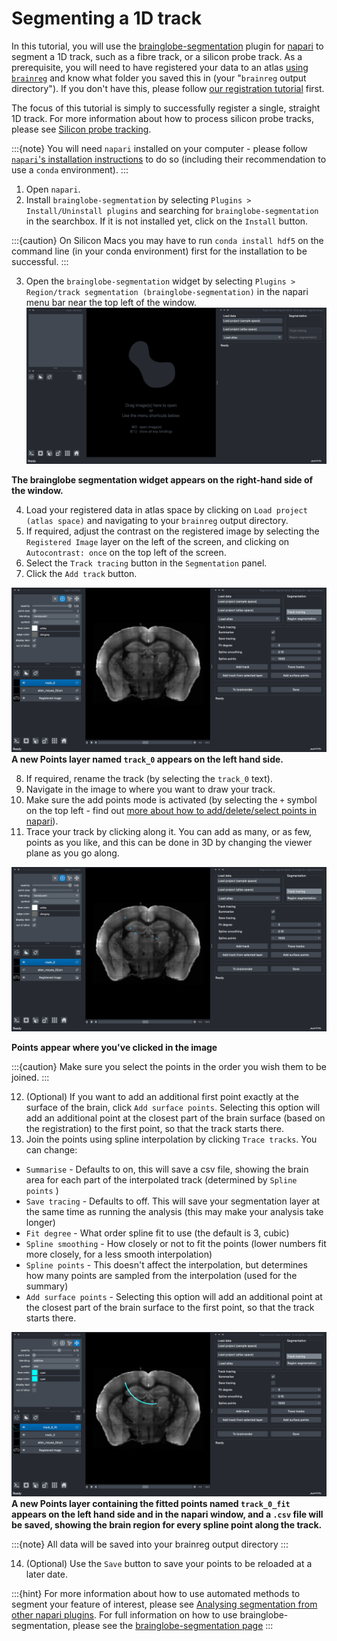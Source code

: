 # Segmenting a 1D track

In this tutorial, you will use the [brainglobe-segmentation](../documentation/brainglobe-segmentation/index.md) plugin for [napari](https://napari.org) to segment a 1D track, such as a fibre track, or a silicon probe track. As a prerequisite, you will need to have registered your data to an atlas [using `brainreg`](../documentation/brainreg/index.md) and know what folder you saved this in (your "`brainreg` output directory"). If you don't have this, please follow [our registration tutorial](./tutorial-whole-brain-registration.md) first.

The focus of this tutorial is simply to successfully register a single, straight 1D track. For more information about how to process silicon probe tracks, please see [Silicon probe tracking](/tutorials/silicon-probe-tracking). 

:::{note}
You will need `napari` installed on your computer - please follow [`napari`'s installation instructions](https://napari.org/stable/tutorials/fundamentals/installation.html) to do so (including their recommendation to use a `conda` environment).
:::

1. Open `napari`.
2. Install `brainglobe-segmentation` by selecting `Plugins > Install/Uninstall plugins` and searching for `brainglobe-segmentation` in the searchbox. If it is not installed yet, click on the `Install` button.

:::{caution}
On Silicon Macs you may have to run `conda install hdf5` on the command line (in your conda environment) first for the installation to be successful.
:::

3. Open the `brainglobe-segmentation` widget by selecting `Plugins > Region/track segmentation (brainglobe-segmentation)` in the napari menu bar near the top left of the window.
![brainglobe segmentation widget](./images/brainglobe-segmentation/brainglobe-segmentation-open-plugin.png)

**The brainglobe segmentation widget appears on the right-hand side of the window.**

4. Load your registered data in atlas space by clicking on `Load project (atlas space)` and navigating to your `brainreg` output directory.
5. If required, adjust the contrast on the registered image by selecting the `Registered Image` layer on the left of the screen, and clicking on `Autocontrast: once` on the top left of the screen.
6. Select the `Track tracing` button in the `Segmentation` panel.
7. Click the `Add track` button.

![Segmenting a 1D track](./images/brainglobe-segmentation/brainglobe-segmentation-added-new-track.png)
**A new Points layer named `track_0` appears on the left hand side.**

8. If required, rename the track (by selecting the `track_0` text).
9. Navigate in the image to where you want to draw your track.
10. Make sure the add points mode is activated (by selecting the `+` symbol on the top left - find out [more about how to add/delete/select points in napari](https://napari.org/stable/howtos/layers/points.html#adding-deleting-and-selecting-points)).
11. Trace your track by clicking along it. You can add as many, or as few, points as you like, and this can be done in 3D by changing the viewer plane as you go along.

![Segmenting a 1D track](./images/brainglobe-segmentation/brainglobe-segmentation-added-points.png)

**Points appear where you've clicked in the image**

:::{caution}
Make sure you select the points in the order you wish them to be joined.
:::

12. (Optional) If you want to add an additional first point exactly at the surface of the brain, click `Add surface points`. Selecting this option will add an additional point at the closest part of the brain surface (based on the registration) to the first point, so that the track starts there.
13. Join the points using spline interpolation by clicking `Trace tracks`. You can change:
  * `Summarise` - Defaults to on, this will save a csv file, showing the brain area for each part of the interpolated track (determined by `Spline points` )
  * `Save tracing` - Defaults to off. This will save your segmentation layer at the same time as running the analysis
  (this may make your analysis take longer)
  * `Fit degree` - What order spline fit to use (the default is 3, cubic)
  * `Spline smoothing` - How closely or not to fit the points (lower numbers fit more closely, for a less smooth interpolation)
  * `Spline points` - This doesn't affect the interpolation, but determines how many points are sampled from the interpolation (used for the summary)
  * `Add surface points` - Selecting this option will add an additional point at the closest part of the brain surface to the first point, so that the track starts there.


![Segmenting a 1D track](./images/brainglobe-segmentation/brainglobe-segmentation-fitted-points.png)
**A new Points layer containing the fitted points named `track_0_fit` appears on the left hand side and in the napari window, and a `.csv` file will be saved, showing the brain region for every spline point along the track.**

:::{note}
All data will be saved into your brainreg output directory
:::

14. (Optional) Use the `Save` button to save your points to be reloaded at a later date.

:::{hint}
For more information about how to use automated methods to segment your feature of interest, please see [Analysing segmentation from other napari plugins](../documentation/brainglobe-segmentation/user-guide/analysing-external-segmentation).
For full information on how to use brainglobe-segmentation, please see the [brainglobe-segmentation page](/documentation/brainglobe-segmentation/index)
:::
